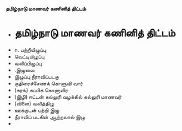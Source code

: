 **தமிழ்நாடு மாணவர் கணினித் திட்டம்**
- # தமிழ்நாடு மாணவர் கணினித் திட்டம்
- n. பற்றியிழுப்பு
- வெட்டியிழுப்பு
- வலிப்பிழுப்பு
- .இழுவை
- இழுப்பு நீராவிப்படகு
- குதிரைச்சேணக் கொளுவி வார்
- (சுரங்) கப்பிக் கொளுவிர
- (இழி) ஈட்டன் கல்லுரி வழக்கில் கல்லுரி மாணவர்
- (வினை) வலித்திழு
- ஊக்குடன் பற்றி இழு
- நீராவிப் படகின் ஆற்றலால் இழு
-

